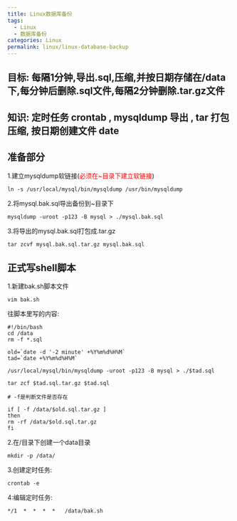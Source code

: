```yaml
---
title: Linux数据库备份
tags:
  - Linux
  - 数据库备份
categories: Linux
permalink: linux/linux-database-backup
---
```


## 目标: 每隔1分钟,导出.sql,压缩,并按日期存储在/data 下,每分钟后删除.sql文件,每隔2分钟删除.tar.gz文件

## 知识: 定时任务 crontab , mysqldump 导出 , tar 打包压缩, 按日期创建文件 date

## 准备部分

1.建立mysqldump软链接(<font color=red>必须在~目录下建立软链接</font>)

    ln -s /usr/local/mysql/bin/mysqldump /usr/bin/mysqldump

2.将mysql.bak.sql导出备份到~目录下

    mysqldump -uroot -p123 -B mysql > ./mysql.bak.sql

3.将导出的mysql.bak.sql打包成.tar.gz

    tar zcvf mysql.bak.sql.tar.gz mysql.bak.sql

## 正式写shell脚本

1.新建bak.sh脚本文件

    vim bak.sh

往脚本里写的内容:

    #!/bin/bash
    cd /data
    rm -f *.sql
    
    old=`date -d '-2 minute' +%Y%m%d%H%M`
    tad=`date +%Y%m%d%H%M`
    
    /usr/local/mysql/bin/mysqldump -uroot -p123 -B mysql > ./$tad.sql
    
    tar zcf $tad.sql.tar.gz $tad.sql
    
    # -f是判断文件是否存在

    if [ -f /data/$old.sql.tar.gz ]
    then
    rm -rf /data/$old.sql.tar.gz
    fi



2.在/目录下创建一个data目录

    mkdir -p /data/

3.创建定时任务:

    crontab -e

4:编辑定时任务:

    */1  *  *  *  *   /data/bak.sh




